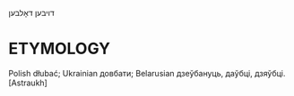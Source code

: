 דויבען
דאָלבען

ETYMOLOGY
===========
Polish dłubać; Ukrainian довбати; Belarusian дзеўбануць, даўбці, дзяўбцi. 
[Astraukh]